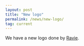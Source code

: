 ```yaml
---
layout: post
title: "New logo"
permalink: /news/new-logo/
tag: current
---
```


We have a new logo done by [Ravie](https://forum.ddnet.tw/viewtopic.php?f=29&t=3995&p=53566#p53566).
